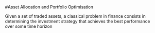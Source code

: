 #Asset Allocation and Portfolio Optimisation

Given a set of traded assets, a classical problem in finance consists in determining the investment strategy that achieves the best performance over some time horizon
